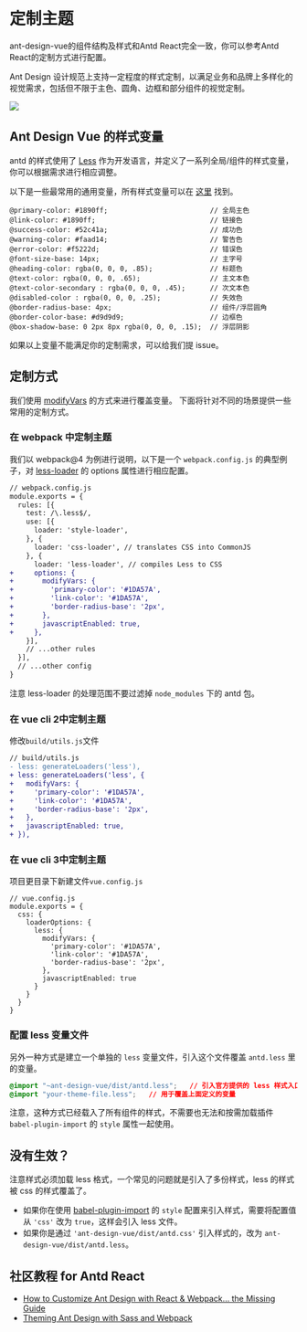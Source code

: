 
# 定制主题

ant-design-vue的组件结构及样式和Antd React完全一致，你可以参考Antd React的定制方式进行配置。

Ant Design 设计规范上支持一定程度的样式定制，以满足业务和品牌上多样化的视觉需求，包括但不限于主色、圆角、边框和部分组件的视觉定制。

![](https://zos.alipayobjects.com/rmsportal/zTFoszBtDODhXfLAazfSpYbSLSEeytoG.png)

## Ant Design Vue 的样式变量

antd 的样式使用了 [Less](http://lesscss.org/) 作为开发语言，并定义了一系列全局/组件的样式变量，你可以根据需求进行相应调整。

以下是一些最常用的通用变量，所有样式变量可以在 [这里](https://github.com/vueComponent/ant-design-vue/blob/master/components/style/themes/default.less) 找到。

```less
@primary-color: #1890ff;                         // 全局主色
@link-color: #1890ff;                            // 链接色
@success-color: #52c41a;                         // 成功色
@warning-color: #faad14;                         // 警告色
@error-color: #f5222d;                           // 错误色
@font-size-base: 14px;                           // 主字号
@heading-color: rgba(0, 0, 0, .85);              // 标题色
@text-color: rgba(0, 0, 0, .65);                 // 主文本色
@text-color-secondary : rgba(0, 0, 0, .45);      // 次文本色
@disabled-color : rgba(0, 0, 0, .25);            // 失效色
@border-radius-base: 4px;                        // 组件/浮层圆角
@border-color-base: #d9d9d9;                     // 边框色
@box-shadow-base: 0 2px 8px rgba(0, 0, 0, .15);  // 浮层阴影
```

如果以上变量不能满足你的定制需求，可以给我们提 issue。

## 定制方式

我们使用 [modifyVars](http://lesscss.org/usage/#using-less-in-the-browser-modify-variables) 的方式来进行覆盖变量。
下面将针对不同的场景提供一些常用的定制方式。


### 在 webpack 中定制主题

我们以 webpack@4 为例进行说明，以下是一个 `webpack.config.js` 的典型例子，对 [less-loader](https://github.com/webpack-contrib/less-loader) 的 options 属性进行相应配置。

```diff
// webpack.config.js
module.exports = {
  rules: [{
    test: /\.less$/,
    use: [{
      loader: 'style-loader',
    }, {
      loader: 'css-loader', // translates CSS into CommonJS
    }, {
      loader: 'less-loader', // compiles Less to CSS
+     options: {
+       modifyVars: {
+         'primary-color': '#1DA57A',
+         'link-color': '#1DA57A',
+         'border-radius-base': '2px',
+       },
+       javascriptEnabled: true,
+     },
    }],
    // ...other rules
  }],
  // ...other config
}
```

注意 less-loader 的处理范围不要过滤掉 `node_modules` 下的 antd 包。

### 在 vue cli 2中定制主题

修改`build/utils.js`文件
```diff
// build/utils.js
- less: generateLoaders('less'),
+ less: generateLoaders('less', {
+   modifyVars: {
+     'primary-color': '#1DA57A',
+     'link-color': '#1DA57A',
+     'border-radius-base': '2px',
+   },
+   javascriptEnabled: true,
+ }),

```

### 在 vue cli 3中定制主题

项目更目录下新建文件`vue.config.js`
```
// vue.config.js
module.exports = {
  css: {
    loaderOptions: {
      less: {
        modifyVars: {
          'primary-color': '#1DA57A',
          'link-color': '#1DA57A',
          'border-radius-base': '2px',
        },
        javascriptEnabled: true
      }
    }
  }
}
```

### 配置 less 变量文件

另外一种方式是建立一个单独的 `less` 变量文件，引入这个文件覆盖 `antd.less` 里的变量。

```css
@import "~ant-design-vue/dist/antd.less";   // 引入官方提供的 less 样式入口文件
@import "your-theme-file.less";   // 用于覆盖上面定义的变量
```

注意，这种方式已经载入了所有组件的样式，不需要也无法和按需加载插件 `babel-plugin-import` 的 `style` 属性一起使用。

## 没有生效？

注意样式必须加载 less 格式，一个常见的问题就是引入了多份样式，less 的样式被 css 的样式覆盖了。

- 如果你在使用 [babel-plugin-import](https://github.com/ant-design/babel-plugin-import) 的 `style` 配置来引入样式，需要将配置值从 `'css'` 改为 `true`，这样会引入 less 文件。
- 如果你是通过 `'ant-design-vue/dist/antd.css'` 引入样式的，改为 `ant-design-vue/dist/antd.less`。

## 社区教程 for Antd React

- [How to Customize Ant Design with React & Webpack… the Missing Guide](https://medium.com/@GeoffMiller/how-to-customize-ant-design-with-react-webpack-the-missing-guide-c6430f2db10f)
- [Theming Ant Design with Sass and Webpack](https://gist.github.com/Kruemelkatze/057f01b8e15216ae707dc7e6c9061ef7)
